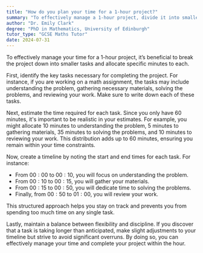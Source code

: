 ```yaml
---
title: "How do you plan your time for a 1-hour project?"
summary: "To effectively manage a 1-hour project, divide it into smaller tasks and assign specific time allocations for each task to enhance productivity and organization."
author: "Dr. Emily Clark"
degree: "PhD in Mathematics, University of Edinburgh"
tutor_type: "GCSE Maths Tutor"
date: 2024-07-31
---
```


To effectively manage your time for a 1-hour project, it’s beneficial to break the project down into smaller tasks and allocate specific minutes to each.

First, identify the key tasks necessary for completing the project. For instance, if you are working on a math assignment, the tasks may include understanding the problem, gathering necessary materials, solving the problems, and reviewing your work. Make sure to write down each of these tasks.

Next, estimate the time required for each task. Since you only have $60$ minutes, it's important to be realistic in your estimates. For example, you might allocate $10$ minutes to understanding the problem, $5$ minutes to gathering materials, $35$ minutes to solving the problems, and $10$ minutes to reviewing your work. This distribution adds up to $60$ minutes, ensuring you remain within your time constraints.

Now, create a timeline by noting the start and end times for each task. For instance:
- From $00:00$ to $00:10$, you will focus on understanding the problem.
- From $00:10$ to $00:15$, you will gather your materials.
- From $00:15$ to $00:50$, you will dedicate time to solving the problems.
- Finally, from $00:50$ to $01:00$, you will review your work.

This structured approach helps you stay on track and prevents you from spending too much time on any single task.

Lastly, maintain a balance between flexibility and discipline. If you discover that a task is taking longer than anticipated, make slight adjustments to your timeline but strive to avoid significant overruns. By doing so, you can effectively manage your time and complete your project within the hour.
    